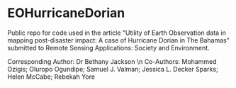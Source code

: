 # EOHurricaneDorian
Public repo for code used in the article "Utility of Earth Observation data in mapping post-disaster impact: A case of Hurricane Dorian in The Bahamas" submitted to Remote Sensing Applications: Society and Environment.

Corresponding Author: Dr Bethany Jackson \n
Co-Authors: Mohammed Ozigis; Oluropo Ogundipe; Samuel J. Valman; Jessica L. Decker Sparks; Helen McCabe; Rebekah Yore
